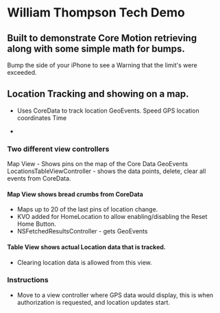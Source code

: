 #  William Thompson Tech Demo


## Built to demonstrate Core Motion retrieving along with some simple math for bumps.
Bump the side of your iPhone to see a Warning that the limit's were exceeded.


## Location Tracking and showing on a map.
- Uses CoreData to track location GeoEvents.
Speed
GPS  location coordinates
Time

- 

### Two different view controllers
Map View - Shows pins on the map of the Core Data GeoEvents
LocationsTableViewController - shows the data points, delete, clear all events from CoreData. 

#### Map View shows bread crumbs from CoreData
- Maps up to 20 of the last pins of location change.
- KVO added for HomeLocation to allow enabling/disabling the Reset Home Button.
- NSFetchedResultsController  - gets GeoEvents

#### Table View shows actual Location data that is tracked.
- Clearing location data is allowed from this view.

### Instructions
- Move to a view controller where GPS data would display, this is when authorization is requested, and location updates start.

